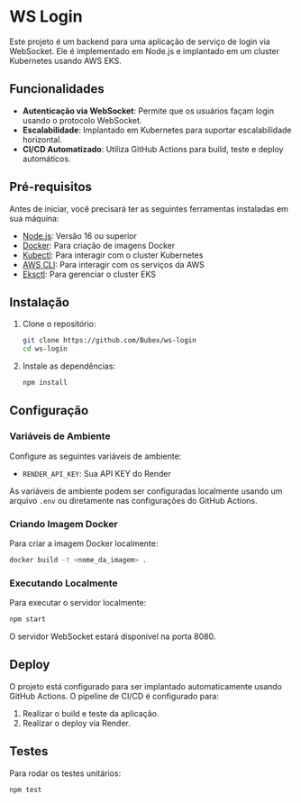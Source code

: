 # WS Login

Este projeto é um backend para uma aplicação de serviço de login via WebSocket. Ele é implementado em Node.js e implantado em um cluster Kubernetes usando AWS EKS.

## Funcionalidades

- **Autenticação via WebSocket**: Permite que os usuários façam login usando o protocolo WebSocket.
- **Escalabilidade**: Implantado em Kubernetes para suportar escalabilidade horizontal.
- **CI/CD Automatizado**: Utiliza GitHub Actions para build, teste e deploy automáticos.

## Pré-requisitos

Antes de iniciar, você precisará ter as seguintes ferramentas instaladas em sua máquina:

- [Node.js](https://nodejs.org/): Versão 16 ou superior
- [Docker](https://www.docker.com/): Para criação de imagens Docker
- [Kubectl](https://kubernetes.io/docs/tasks/tools/install-kubectl/): Para interagir com o cluster Kubernetes
- [AWS CLI](https://aws.amazon.com/cli/): Para interagir com os serviços da AWS
- [Eksctl](https://eksctl.io/): Para gerenciar o cluster EKS

## Instalação

1. Clone o repositório:

    ```bash
    git clone https://github.com/Bubex/ws-login
    cd ws-login
    ```

2. Instale as dependências:

    ```bash
    npm install
    ```

## Configuração

### Variáveis de Ambiente

Configure as seguintes variáveis de ambiente:

- `RENDER_API_KEY`: Sua API KEY do Render

As variáveis de ambiente podem ser configuradas localmente usando um arquivo `.env` ou diretamente nas configurações do GitHub Actions.

### Criando Imagem Docker

Para criar a imagem Docker localmente:

```bash
docker build -t <nome_da_imagem> .
```

### Executando Localmente

Para executar o servidor localmente:

```bash
npm start
```

O servidor WebSocket estará disponível na porta 8080.

## Deploy

O projeto está configurado para ser implantado automaticamente usando GitHub Actions. O pipeline de CI/CD é configurado para:

1. Realizar o build e teste da aplicação.
2. Realizar o deploy via Render.


## Testes

Para rodar os testes unitários:

```bash
npm test
```